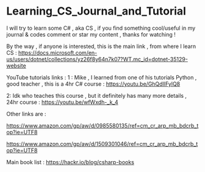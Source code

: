 # Learning_CS_Journal_and_Tutorial
I will try to learn some C# , aka CS , if you find something cool/useful in my journal &amp; codes comment or star my  content , thanks for watching !

By the way , if anyone is interested, this is the main link , from where I learn CS :
https://docs.microsoft.com/en-us/users/dotnet/collections/yz26f8y64n7k07?WT.mc_id=dotnet-35129-website

YouTube tutorials links :
1 : Mike , I learned from one of his tutorials Python , good teacher , this is a 4hr C# course :
https://youtu.be/GhQdlIFylQ8


2: Idk who teaches this course , but it definitely has many more details , 24hr course :
https://youtu.be/wfWxdh-_k_4






Other links are :

https://www.amazon.com/gp/aw/d/0985580135/ref=cm_cr_arp_mb_bdcrb_top?ie=UTF8

https://www.amazon.com/gp/aw/d/1509301046/ref=cm_cr_arp_mb_bdcrb_top?ie=UTF8

Main book list : https://hackr.io/blog/csharp-books




